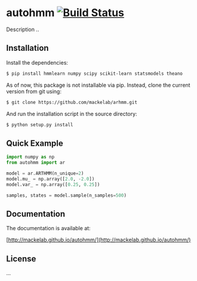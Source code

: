 # autohmm [![Build Status](https://travis-ci.org/mackelab/autohmm.svg?branch=master)](https://travis-ci.org/mackelab/autohmm)

Description ..

## Installation

Install the dependencies:

```bash
$ pip install hmmlearn numpy scipy scikit-learn statsmodels theano
```

As of now, this package is not installable via pip.
Instead, clone the current version from git using:

```bash
$ git clone https://github.com/mackelab/arhmm.git
```

And run the installation script in the source directory:

```bash
$ python setup.py install
```


## Quick Example

```python
import numpy as np
from autohmm import ar

model = ar.ARTHMM(n_unique=2)
model.mu_ = np.array([2.0, -2.0])
model.var_ = np.array([0.25, 0.25])

samples, states = model.sample(n_samples=500)
```


## Documentation

The documentation is available at:

[http://mackelab.github.io/autohmm/](http://mackelab.github.io/autohmm/)


## License

...

